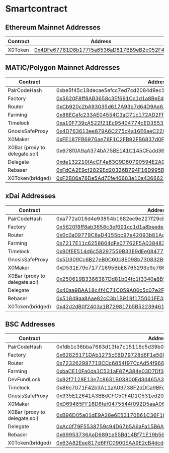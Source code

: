 # Smartcontract

## Ethereum Mainnet Addresses

| Contract | Address |
| ------ | ------ |
| X0Token | [0x4DFe67781D8b177f5a8536aD817BB9eB2c052F48][x0Token-mainnet] |

## MATIC/Polygon Mainnet Addresses

| Contract | Address |
| ------ | ------ |
| PairCodeHash | 0xbe5f45c18decae5efcc7ed7cd2084d9ec19d11a86d2566a8ee202504b65b9a64 |
| Factory | [0x5620F8ff8AB3658c3Ef691Cc1d1a8BeEdE31F01c][factory-matic] |
| Router | [0xCb920c2bA93035d617A93b7d64D9Ae625d88629C][router-matic] |
| Farming | [0x88ECefc233AE04554C3aC71c172AD2Ff3eC4eab7][farming-matic] |
| Timelock | [0xa10F739cA522f21Ec95404774cED3553bbAE5a5B][timelock-matic] |
| GnosisSafeProxy | [0x4D763613ee879A6C275d4a16E6aeC2204600627F][gnosis-matic] |
| X0Maker | [0xFE187FB6976ae78F1C2FB92FB6837d0FDE05e2A0][x0maker-matic] |
| X0Bar (proxy to delegate.sol) | [0x678f0A9aA374bA75BE141C145CFadd3636eb214b][x0bar-matic] |
| Delegate | [0xde132210fAcCF4a63C9D60790594E2A9537D1DBa][delegate-matic] |
| Rebaser | [0xFdCA2E9cf2829Ed20326B794F16D995B6C269fF8][rebaser-matic] |
| X0Token(bridged) | [0xF2B06a76De5Ad7Efe46683e10a43666236126C03][x0Token-matic] |

## xDai Addresses

| Contract | Address |
| ------ | ------ |
| PairCodeHash | 0xa772a016d4e93854b1682ec9e227f29cb17ebf5c014ebfc2c7326b338d8ddbf0 |
| Factory | [0x5620f8ff8ab3658c3ef691cc1d1a8beede31f01c][factory-xdai] |
| Router | [0x0c0a09779C8aD4155bc97a42093b81Ac097b26BD][router-xdai] |
| Farming | [0x7217E11c6258664dFe07762F5A038483F08cBe59][farming-xdai] |
| Timelock | [0x90fEE514d6c58297559B33E9dEe084777A31118D][timelock-xdai] |
| GnosisSafeProxy | [0x5D309Cc6B27eB0C60c8E098b730832B0E6dB9ea0][gnosis-xdai] |
| X0Maker | [0xD531E79e71771695BbE8765293e9e766CE7D39d9][x0maker-xdai] |
| X0Bar (proxy to delegate.sol) | [0x250619B3386387Dd81b04fc1f3340a8B5FCEA246][x0bar-xdai] |
| Delegate | [0x40aa9BAA18c4f4C71C059A00c5c07e2F92418451][delegate-xdai] |
| Rebaser | [0x51849aa8Aae82cC3b1B919f175001FE39c7D420E][rebaser-xdai] |
| X0Token(bridged) | [0x42d2dB0f2403a1B729817b5B52239461f8b51323][x0Token-xdai] |

## BSC Addresses

| Contract | Address |
| ------ | ------ |
| PairCodeHash | 0xfdb1c36bba7683d13fe7c15116c5d39b04be12d465bba53264212c5dd77f16cc |
| Factory | [0x62825171DAb1275cE8D79728d6F1e508d12185DC][factory-bsc] |
| Router | [0x72326299771BCCc6854f97CcAd54f96691dA1F66][router-bsc] |
| Farming | [0xbaCE10Fa0da3C531aF87A384e03D7Df34a724619][farming-bsc] |
| DevFundLock | [0x92f7128E13e7c8631B03800Ed3d465A3Da081bb6][devfundlock-bsc] |
| Timelock | [0x86e7071F42b3A11aA09738F2dDCa9BFc8787FF44][timelock-bsc] |
| GnosisSafeProxy | [0x935E12641A3BBdCFC50F4D1C531ed20dF83736a7][gnosis-bsc] |
| X0Maker | [0xD69485FF16D6fef0475544f092D5aaA0605927D9][x0maker-bsc] |
| X0Bar (proxy to delegate.sol) | [0xB96D05a01dE9A28e6E53170B61C36F1f374DA255][x0bar-bsc] |
| Delegate | [0xAc0f79F5538759c94D67b5A6aFa15B6Acef4d6A6][delegate-bsc] |
| Rebaser | [0x69953736AeD6891e55Bd14Bf71E19b56B3A9AD82][rebaser-bsc] |
| X0Token(bridged) | [0x63A82Eee817d6FfC0900EAA9E2cB4dcdB827635C][x0Token-bsc] |


   [x0Token-mainnet]: <https://etherscan.io/address/0x4DFe67781D8b177f5a8536aD817BB9eB2c052F48>

   [factory-matic]: <https://polygonscan.com/address/0x5620F8ff8AB3658c3Ef691Cc1d1a8BeEdE31F01c>
   [router-matic]: <https://polygonscan.com/address/0xCb920c2bA93035d617A93b7d64D9Ae625d88629C>
   [farming-matic]: <https://polygonscan.com/address/0x88ECefc233AE04554C3aC71c172AD2Ff3eC4eab7>
   [x0bar-matic]: <https://polygonscan.com/address/0x678f0A9aA374bA75BE141C145CFadd3636eb214b>
   [delegate-matic]: <https://polygonscan.com/address/0xde132210fAcCF4a63C9D60790594E2A9537D1DBa>
   [rebaser-matic]: <https://polygonscan.com/address/0xFdCA2E9cf2829Ed20326B794F16D995B6C269fF8>
   [x0maker-matic]: <https://polygonscan.com/address/0xFE187FB6976ae78F1C2FB92FB6837d0FDE05e2A0>
   [x0Token-matic]: <https://polygonscan.com/address/0xF2B06a76De5Ad7Efe46683e10a43666236126C03>
   [timelock-matic]: <https://polygonscan.com/address/0xa10F739cA522f21Ec95404774cED3553bbAE5a5B>
   [gnosis-matic]: <https://polygonscan.com/address/0x4D763613ee879A6C275d4a16E6aeC2204600627F>
   
   [factory-xdai]: <https://blockscout.com/xdai/mainnet/address/0x5620f8ff8ab3658c3ef691cc1d1a8beede31f01c>
   [router-xdai]: <https://blockscout.com/xdai/mainnet/address/0x0c0a09779C8aD4155bc97a42093b81Ac097b26BD>
   [farming-xdai]: <https://blockscout.com/xdai/mainnet/address/0x7217E11c6258664dFe07762F5A038483F08cBe59>
   [timelock-xdai]: <https://blockscout.com/xdai/mainnet/address/0x90fEE514d6c58297559B33E9dEe084777A31118D>
   [gnosis-xdai]: <https://blockscout.com/xdai/mainnet/address/0x5D309Cc6B27eB0C60c8E098b730832B0E6dB9ea0>
   [x0bar-xdai]: <https://blockscout.com/xdai/mainnet/address/0x250619B3386387Dd81b04fc1f3340a8B5FCEA246>
   [delegate-xdai]: <https://blockscout.com/xdai/mainnet/address/0x40aa9BAA18c4f4C71C059A00c5c07e2F92418451>
   [rebaser-xdai]: <https://blockscout.com/xdai/mainnet/address/0x51849aa8Aae82cC3b1B919f175001FE39c7D420E>
   [x0maker-xdai]: <https://blockscout.com/xdai/mainnet/address/0xD531E79e71771695BbE8765293e9e766CE7D39d9>
   [x0Token-xdai]: <https://blockscout.com/xdai/mainnet/address/0x42d2dB0f2403a1B729817b5B52239461f8b51323>
   
   [factory-bsc]: <https://bscscan.com/address/0x62825171DAb1275cE8D79728d6F1e508d12185DC>
   [router-bsc]: <https://bscscan.com/address/0x72326299771BCCc6854f97CcAd54f96691dA1F66>
   [farming-bsc]: <https://bscscan.com/address/0xbaCE10Fa0da3C531aF87A384e03D7Df34a724619>
   [timelock-bsc]: <https://bscscan.com/address/0x86e7071F42b3A11aA09738F2dDCa9BFc8787FF44>
   [gnosis-bsc]: <https://bscscan.com/address/0x935E12641A3BBdCFC50F4D1C531ed20dF83736a7>
   [x0bar-bsc]: <https://bscscan.com/address/0xB96D05a01dE9A28e6E53170B61C36F1f374DA255>
   [delegate-bsc]: <https://bscscan.com/address/0xAc0f79F5538759c94D67b5A6aFa15B6Acef4d6A6>
   [rebaser-bsc]: <https://bscscan.com/address/0x69953736AeD6891e55Bd14Bf71E19b56B3A9AD82>
   [x0maker-bsc]: <https://bscscan.com/address/0xD69485FF16D6fef0475544f092D5aaA0605927D9>
   [devfundlock-bsc]: <https://bscscan.com/address/0x92f7128E13e7c8631B03800Ed3d465A3Da081bb6>
   [x0Token-bsc]: <https://bscscan.com/address/0x63A82Eee817d6FfC0900EAA9E2cB4dcdB827635C>
